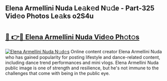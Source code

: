 ## Elena Armellini Nuda Le𝚊k𝚎d N𝚞𝚍e - Part-325 Vid𝚎o Photos Le𝚊ks o2S4u

# <h2><a href="http://fbf0ccj.evod.top/?m=Elena+Armellini+Nuda">🔗 👉🔴 Elena Armellini Nuda Vid𝚎o Ph𝚘t𝚘s</a></h2>

[![Elena Armellini Nuda N𝚞d𝚎s](https://i.imgur.com/8V9OHl7.gif)](http://fbf0ccj.evod.top/?m=Elena+Armellini+Nuda)
Online content creator Elena Armellini Nuda who has gained popularity for posting lifestyle and dance-related content, including dance trend performances and mini vlogs. Elena Armellini Nuda public image is one of strength and resilience, but he's not immune to the challenges that come with being in the public eye. 

